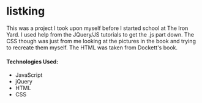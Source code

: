 # listking

This was a project I took upon myself before I started school at The 
Iron Yard. I used help from the JQuery/JS tutorials to get the .js
part down. The CSS though was just from me looking at the pictures in
the book and trying to recreate them myself. The HTML was taken from
Dockett's book.

#### Technologies Used:

- JavaScript
- jQuery
- HTML
- CSS
